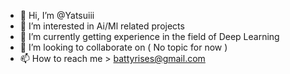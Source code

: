 - 👋 Hi, I’m @Yatsuiii
- 👀 I’m interested in Ai/Ml related projects
- 🌱 I’m currently getting experience in the field of Deep Learning
- 💞️ I’m looking to collaborate on ( No topic for now )
- 📫 How to reach me > battyrises@gmail.com






<!---
Yatsuiii/Yatsuiii is a ✨ special ✨ repository because its `README.md` (this file) appears on your GitHub profile.
You can click the Preview link to take a look at your changes.
--->
